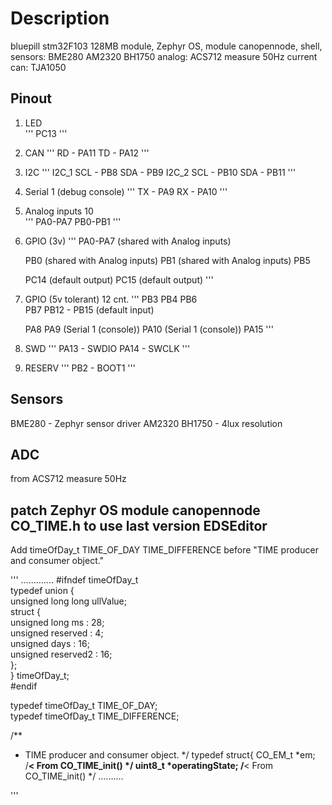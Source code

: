 # Description

   bluepill stm32F103 128MB module, 
   Zephyr OS, 
   module canopennode, 
   shell, 
sensors:
   BME280
   AM2320
   BH1750 
analog:
   ACS712 measure 50Hz current    
can:
   TJA1050 

## Pinout
1. LED  
'''
  PC13
'''
2. CAN
'''
   RD - PA11
   TD - PA12
'''
3. I2C
'''
   I2C_1 
    SCL - PB8
    SDA - PB9
   I2C_2 
    SCL - PB10
    SDA - PB11
'''
4. Serial 1 (debug console)
'''
   TX - PA9
   RX - PA10
'''
5. Analog inputs 10   
'''
   PA0-PA7
   PB0-PB1
'''
6. GPIO (3v) 
'''
    PA0-PA7 (shared with Analog inputs)

    PB0 (shared with Analog inputs)
    PB1 (shared with Analog inputs)
    PB5

    PC14 (default output)
    PC15 (default output)
'''
7. GPIO (5v tolerant) 12 cnt. 
'''
    PB3
    PB4
    PB6  
    PB7
    PB12 - PB15 (default input)

    PA8
    PA9  (Serial 1 (console))
    PA10 (Serial 1 (console))
    PA15
'''
8. SWD 
'''
    PA13 - SWDIO
    PA14 - SWCLK
'''
9. RESERV
'''
   PB2 - BOOT1
'''

## Sensors
   BME280 - Zephyr sensor driver
   AM2320
   BH1750 - 4lux resolution

## ADC 
   from ACS712 measure 50Hz   

## patch Zephyr OS module canopennode CO_TIME.h to use last version EDSEditor

Add  timeOfDay_t TIME_OF_DAY TIME_DIFFERENCE
before "TIME producer and consumer object."

'''
.............
  #ifndef timeOfDay_t  
  typedef union {  
   unsigned long long ullValue;  
   struct {  
   unsigned long ms : 28;  
   unsigned reserved : 4;  
   unsigned days : 16;  
   unsigned reserved2 : 16;  
   };  
  } timeOfDay_t;  
  #endif  
     
  typedef timeOfDay_t TIME_OF_DAY;  
  typedef timeOfDay_t TIME_DIFFERENCE;  

/**
 * TIME producer and consumer object.
 */
typedef struct{
    CO_EM_t            *em;             /**< From CO_TIME_init() */
    uint8_t            *operatingState; /**< From CO_TIME_init() */
..........

'''